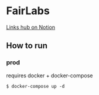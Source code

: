 # FairLabs
[Links hub on Notion](https://fairlabs.notion.site/Fairlabs-Links-Hub-1e22c04c75d947808d6cabe315585ee4)

## How to run
### prod

requires docker + docker-compose

```
$ docker-compose up -d
```